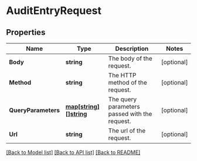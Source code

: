 # AuditEntryRequest

## Properties

Name | Type | Description | Notes
------------ | ------------- | ------------- | -------------
**Body** | **string** | The body of the request. | [optional] 
**Method** | **string** | The HTTP method of the request. | [optional] 
**QueryParameters** | [**map[string][]string**](array.md) | The query parameters passed with the request. | [optional] 
**Url** | **string** | The url of the request. | [optional] 

[[Back to Model list]](../README.md#documentation-for-models) [[Back to API list]](../README.md#documentation-for-api-endpoints) [[Back to README]](../README.md)


